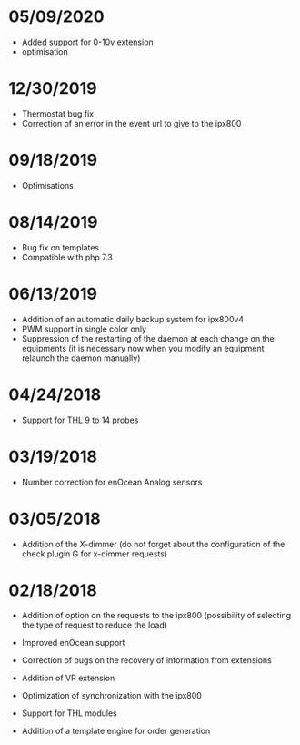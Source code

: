 # 05/09/2020

- Added support for 0-10v extension
- optimisation

# 12/30/2019

- Thermostat bug fix
- Correction of an error in the event url to give to the ipx800

# 09/18/2019

- Optimisations

# 08/14/2019

- Bug fix on templates
- Compatible with php 7.3

# 06/13/2019

- Addition of an automatic daily backup system for ipx800v4
- PWM support in single color only
- Suppression of the restarting of the daemon at each change on the equipments (it is necessary now when you modify an equipment relaunch the daemon manually)

# 04/24/2018

-	Support for THL 9 to 14 probes

# 03/19/2018

-   Number correction for enOcean Analog sensors

# 03/05/2018

- 	Addition of the X-dimmer (do not forget about the configuration of the check plugin G for x-dimmer requests)

#  02/18/2018

-	Addition of option on the requests to the ipx800 (possibility of selecting the type of request to reduce the load)

-   Improved enOcean support

-   Correction of bugs on the recovery of information from
    extensions

-   Addition of VR extension

-   Optimization of synchronization with the ipx800

-   Support for THL modules

-   Addition of a template engine for order generation
